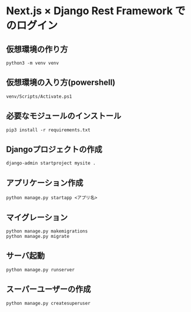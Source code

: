 # Next.js × Django Rest Framework でのログイン

## 仮想環境の作り方
```
python3 -m venv venv
```

## 仮想環境の入り方(powershell)
```
venv/Scripts/Activate.ps1
```

## 必要なモジュールのインストール
```
pip3 install -r requirements.txt
```

## Djangoプロジェクトの作成
```
django-admin startproject mysite .
```

## アプリケーション作成
```
python manage.py startapp <アプリ名>
```

## マイグレーション
```
python manage.py makemigrations
python manage.py migrate
```

## サーバ起動
```
python manage.py runserver
```

## スーパーユーザーの作成
```
python manage.py createsuperuser
```
